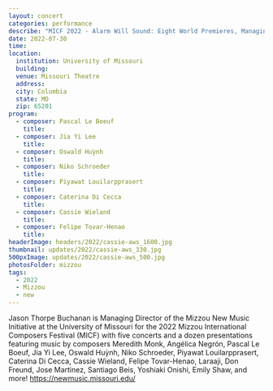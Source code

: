 ```yaml
---
layout: concert
categories: performance
describe: "MICF 2022 - Alarm Will Sound: Eight World Premieres, Managing Director."
date: 2022-07-30
time:
location:
  institution: University of Missouri
  building:
  venue: Missouri Theatre
  address:
  city: Columbia
  state: MO
  zip: 65201
program:
  - composer: Pascal Le Boeuf
    title:
  - composer: Jia Yi Lee
    title:
  - composer: Oswald Huỳnh
    title:
  - composer: Niko Schroeder
    title:
  - composer: Piyawat Louilarpprasert
    title:
  - composer: Caterina Di Cecca
    title:
  - composer: Cassie Wieland
    title:
  - composer: Felipe Tovar-Henao
    title:
headerImage: headers/2022/cassie-aws_1600.jpg
thumbnail: updates/2022/cassie-aws_330.jpg
500pxImage: updates/2022/cassie-aws_500.jpg
photosFolder: mizzou
tags:
  - 2022
  - Mizzou
  - new
---
```


Jason Thorpe Buchanan is Managing Director of the Mizzou New Music Initiative at the University of Missouri for the 2022 Mizzou International Composers Festival (MICF) with five concerts and a dozen presentations featuring music by composers Meredith Monk, Angélica Negrón, Pascal Le Boeuf, Jia Yi Lee, Oswald Huỳnh, Niko Schroeder, Piyawat Louilarpprasert, Caterina Di Cecca, Cassie Wieland, Felipe Tovar-Henao, Laraaji, Don Freund, Jose Martinez, Santiago Beis, Yoshiaki Onishi, Emily Shaw, and more! https://newmusic.missouri.edu/
